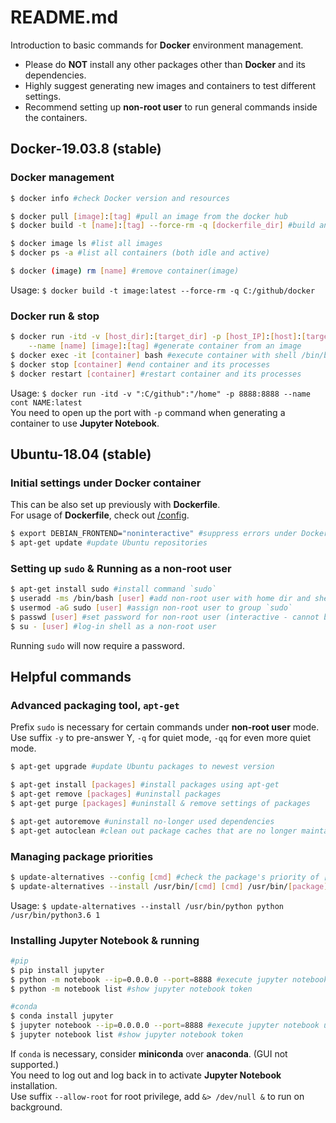 # README.md
Introduction to basic commands for __Docker__ environment management.
* Please do __NOT__ install any other packages other than __Docker__ and its dependencies.
* Highly suggest generating new images and containers to test different settings.
* Recommend setting up __non-root user__ to run general commands inside the containers.

## Docker-19.03.8 (stable)

### Docker management
```bash
$ docker info #check Docker version and resources

$ docker pull [image]:[tag] #pull an image from the docker hub
$ docker build -t [name]:[tag] --force-rm -q [dockerfile_dir] #build an image named [name]:[tag] using Dockerfile

$ docker image ls #list all images
$ docker ps -a #list all containers (both idle and active)

$ docker (image) rm [name] #remove container(image)
```
Usage: `$ docker build -t image:latest --force-rm -q C:/github/docker`

### Docker run & stop
```bash
$ docker run -itd -v [host_dir]:[target_dir] -p [host_IP]:[host]:[target] \
    --name [name] [image]:[tag] #generate container from an image
$ docker exec -it [container] bash #execute container with shell /bin/bash
$ docker stop [container] #end container and its processes
$ docker restart [container] #restart container and its processes
```
Usage: `$ docker run -itd -v ":C/github":"/home" -p 8888:8888 --name cont NAME:latest`\
You need to open up the port with `-p` command when generating a container to use __Jupyter Notebook__.

## Ubuntu-18.04 (stable)

### Initial settings under Docker container
This can be also set up previously with __Dockerfile__.\
For usage of __Dockerfile__, check out [/config](https://github.com/pwangjoo/docker/tree/master/config).
```bash
$ export DEBIAN_FRONTEND="noninteractive" #suppress errors under Docker environments
$ apt-get update #update Ubuntu repositories
```

### Setting up `sudo` & Running as a non-root user
```bash
$ apt-get install sudo #install command `sudo`
$ useradd -ms /bin/bash [user] #add non-root user with home dir and shell
$ usermod -aG sudo [user] #assign non-root user to group `sudo`
$ passwd [user] #set password for non-root user (interactive - cannot be scripted)
$ su - [user] #log-in shell as a non-root user
```

Running `sudo` will now require a password.

## Helpful commands

### Advanced packaging tool, `apt-get`
Prefix `sudo` is necessary for certain commands under __non-root user__ mode.\
Use suffix `-y` to pre-answer Y, `-q` for quiet mode, `-qq` for even more quiet mode.

```bash
$ apt-get upgrade #update Ubuntu packages to newest version

$ apt-get install [packages] #install packages using apt-get
$ apt-get remove [packages] #uninstall packages
$ apt-get purge [packages] #uninstall & remove settings of packages

$ apt-get autoremove #uninstall no-longer used dependencies
$ apt-get autoclean #clean out package caches that are no longer maintained
```

### Managing package priorities
```bash
$ update-alternatives --config [cmd] #check the package's priority of [cmd]
$ update-alternatives --install /usr/bin/[cmd] [cmd] /usr/bin/[package] [order] #set priority
```
Usage: `$ update-alternatives --install /usr/bin/python python /usr/bin/python3.6 1`

### Installing Jupyter Notebook & running
```bash
#pip
$ pip install jupyter
$ python -m notebook --ip=0.0.0.0 --port=8888 #execute jupyter notebook under localhost
$ python -m notebook list #show jupyter notebook token

#conda
$ conda install jupyter
$ jupyter notebook --ip=0.0.0.0 --port=8888 #execute jupyter notebook under localhost
$ jupyter notebook list #show jupyter notebook token
```
If `conda` is necessary, consider __miniconda__ over __anaconda__. (GUI not supported.)\
You need to log out and log back in to activate __Jupyter Notebook__ installation.\
Use suffix `--allow-root` for root privilege, add `&> /dev/null &` to run on background.
